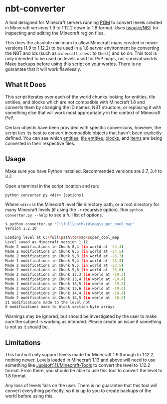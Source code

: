 # nbt-converter

A tool designed for Minecraft servers running [PGM](https://pgm.dev/) to convert levels created in Minecraft versions 1.9 to 1.12.2 down to 1.8 format. Uses [twoolie/NBT](https://github.com/twoolie/NBT) for inspecting and editing the Minecraft region files.

This does the absolute minimum to allow Minecraft maps created in newer versions (1.9 to 1.12.2) to be used in a 1.8 server environment by converting the NBT and ids (such as `minecraft:chest` to `Chest`) and so on. This tool is only intended to be used on levels used for PvP maps, not survival worlds. Make backups before using this script on your worlds. There is no guarantee that it will work flawlessly.

## What It Does

This script iterates over each of the world chunks looking for entities, tile entities, and blocks which are not compatible with Minecraft 1.8 and converts them by changing the ID names, NBT structure, or replacing it with something else that will work most appropriately in the context of Minecraft PvP. 

Certain objects have been provided with specific conversions, however, the script ties its best to convert incompatible objects that havn't been explicitly defined. You can see which [entities](https://github.com/mitchts/nbt-converter/blob/master/converter/entity.py), [tile entities](https://github.com/mitchts/nbt-converter/blob/master/converter/tileEntity.py), [blocks](https://github.com/mitchts/nbt-converter/blob/master/converter/block.py), and [items](https://github.com/mitchts/nbt-converter/blob/master/converter/item.py) are being converted in their respective files.

## Usage

Make sure you have Python installed. Recommended versions are 2.7, 3.4 to 3.7.

Open a terminal in the script location and run:

`python converter.py <dir> [options]`

Where `<dir>` is the Minecraft level file directory path, or a root directory for many Minecraft levels (if using the `-r` recursive option). Run `python converter.py --help` to see a full list of options.

```bash
$ python converter.py "C:\full\path\to\map\super_cool_map"
Version 1.2.10

Loading level at C:\full\path\to\map\super_cool_map
Level saved as Minecraft version 1.12
Made 2 modifications in Chunk 8,4 (in world at -24,4)
Made 2 modifications in Chunk 8,5 (in world at -24,5)
Made 2 modifications in Chunk 9,3 (in world at -23,3)
Made 1 modifications in Chunk 9,4 (in world at -23,4)
Made 2 modifications in Chunk 9,5 (in world at -23,5)
Made 2 modifications in Chunk 9,6 (in world at -23,6)
Made 2 modifications in Chunk 13,3 (in world at -19,3)
Made 1 modifications in Chunk 13,4 (in world at -19,4)
Made 1 modifications in Chunk 13,5 (in world at -19,5)
Made 2 modifications in Chunk 13,6 (in world at -19,6)
Made 2 modifications in Chunk 14,4 (in world at -18,4)
Made 2 modifications in Chunk 14,5 (in world at -18,5)
21 modifications made to the level nbt
0 modifications made to block section byte arrays
```

Warnings may be ignored, but should be investigated by the user to make sure the subject is working as intended. Please create an issue if something is not as it should be.

## Limitations

This tool will only support levels made for Minecraft 1.9 through to 1.12.2, nothing newer. Levels loaded in Minecraft 1.13 and above will need to use something like [Jupisoft111/Minecraft-Tools](https://github.com/Jupisoft111/Minecraft-Tools) to convert the level to 1.12.2 format. From there, you should be able to use this tool to convert the level to 1.8 format.

Any loss of levels falls on the user. There is no guarantee that this tool will convert everything perfectly, so it is up to you to create backups of the world before using this.
